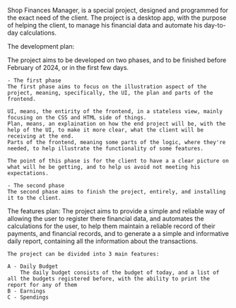 Shop Finances Manager, is a special project, designed and programmed for the exact need of the client.
The project is a desktop app, with the purpose of helping the client, to manage his financial data and automate his day-to-day calculations.

The development plan:

The project aims to be developed on two phases, and to be finished before February of 2024, or in the first few days.

    - The first phase
    The first phase aims to focus on the illustration aspect of the project, meaning, specifically, the UI, the plan and parts of the frontend.

    UI, means, the entirity of the frontend, in a stateless view, mainly focusing on the CSS and HTML side of things.
    Plan, means, an explaination on how the end project will be, with the help of the UI, to make it more clear, what the client will be receiving at the end.
    Parts of the frontend, meaning some parts of the logic, where they're needed, to help illustrate the functionality of some features.

    The point of this phase is for the client to have a a clear picture on what will he be getting, and to help us avoid not meeting his expectations.

    - The second phase
    The second phase aims to finish the project, entirely, and installing it to the client.

The features plan:
The project aims to provide a simple and reliable way of allowing the user to register there financial data, and automates the calculations for the user,
to help them maintain a reliable record of their payments, and financial records, and to generate a a simple and informative daily report, containing all
the information about the transactions.

    The project can be divided into 3 main features:

    A - Daily Budget
        The daily budget consists of the budget of today, and a list of all the budgets registered before, with the ability to print the report for any of them
    B - Earnings
    C - Spendings
